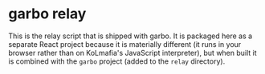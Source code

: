 # garbo relay

This is the relay script that is shipped with garbo. It is packaged here as a separate React project because it is materially different (it runs in your browser rather than on KoLmafia's JavaScript interpreter), but when built it is combined with the `garbo` project (added to the `relay` directory).
